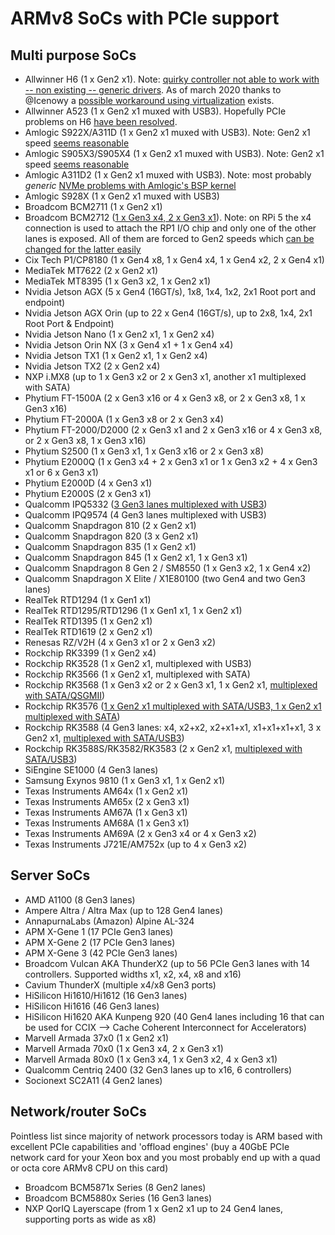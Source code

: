 # ARMv8 SoCs with PCIe support

## Multi purpose SoCs

* Allwinner H6 (1 x Gen2 x1). Note: [quirky controller not able to work with -- non existing -- generic drivers](https://linux-sunxi.org/Mainlining_Effort#cite_note-h6-pcie-4). As of march 2020 thanks to @Icenowy a [possible workaround using virtualization](https://forum.armbian.com/topic/13529-a-try-on-utilizing-h6-pcie-with-virtualization/) exists.
* Allwinner A523 (1 x Gen2 x1 muxed with USB3). Hopefully PCIe problems on H6 [have been resolved](https://oftc.irclog.whitequark.org/linux-sunxi/2023-10-25#32597190;).
* Amlogic S922X/A311D (1 x Gen2 x1 muxed with USB3). Note: Gen2 x1 speed [seems reasonable](https://www.cnx-software.com/2019/05/14/khadas-vim3-amlogic-s922x-board-m-2-nvme-ssd-wifi-5-bluetooth-5/#comment-562858)
* Amlogic S905X3/S905X4 (1 x Gen2 x1 muxed with USB3). Note: Gen2 x1 speed [seems reasonable](https://forum.odroid.com/viewtopic.php?f=29&t=40609)
* Amlogic A311D2 (1 x Gen2 x1 muxed with USB3). Note: most probably *generic* [NVMe problems with Amlogic's BSP kernel](https://forum.khadas.com/t/khadas-wip-vim4-nvme-io-errors/16572/36?u=tkaiser)
* Amlogic S928X (1 x Gen2 x1 muxed with USB3)
* Broadcom BCM2711 (1 x Gen2 x1)
* Broadcom BCM2712 ([1 x Gen3 x4, 2 x Gen3 x1](https://github.com/raspberrypi/linux/blob/2d3d2030c0564790a76cf94fa0ca1913873381af/arch/arm/boot/dts/bcm2712.dtsi#L935-L1092)). Note: on RPi 5 the x4 connection is used to attach the RP1 I/O chip and only one of the other lanes is exposed. All of them are forced to Gen2 speeds which [can be changed for the latter easily](https://www.jeffgeerling.com/blog/2023/testing-pcie-on-raspberry-pi-5)
* Cix Tech P1/CP8180 (1 x Gen4 x8, 1 x Gen4 x4, 1 x Gen4 x2, 2 x Gen4 x1)
* MediaTek MT7622 (2 x Gen2 x1)
* MediaTek MT8395 (1 x Gen3 x2, 1 x Gen2 x1)
* Nvidia Jetson AGX (5 x Gen4 (16GT/s), 1x8, 1x4, 1x2, 2x1 Root port and endpoint)
* Nvidia Jetson AGX Orin (up to 22 x Gen4 (16GT/s), up to 2x8, 1x4, 2x1 Root Port & Endpoint)
* Nvidia Jetson Nano (1 x Gen2 x1, 1 x Gen2 x4)
* Nvidia Jetson Orin NX (3 x Gen4 x1 + 1 x Gen4 x4)
* Nvidia Jetson TX1 (1 x Gen2 x1, 1 x Gen2 x4)
* Nvidia Jetson TX2 (2 x Gen2 x4)
* NXP i.MX8 (up to 1 x Gen3 x2 or 2 x Gen3 x1, another x1 multiplexed with SATA)
* Phytium FT-1500A (2 x Gen3 x16 or 4 x Gen3 x8, or 2 x Gen3 x8, 1 x Gen3 x16)
* Phytium FT-2000A (1 x Gen3 x8 or 2 x Gen3 x4)
* Phytium FT-2000/D2000 (2 x Gen3 x1 and 2 x Gen3 x16 or 4 x Gen3 x8, or 2 x Gen3 x8, 1 x Gen3 x16)
* Phytium S2500 (1 x Gen3 x1, 1 x Gen3 x16 or 2 x Gen3 x8)
* Phytium E2000Q (1 x Gen3 x4 + 2 x Gen3 x1 or 1 x Gen3 x2 + 4 x Gen3 x1 or 6 x Gen3 x1)
* Phytium E2000D (4 x Gen3 x1)
* Phytium E2000S (2 x Gen3 x1)
* Qualcomm IPQ5332 ([3 Gen3 lanes multiplexed with USB3](https://www.cnx-software.com/2023/07/11/bitswrt-nhx53x2-wifi-7-system-on-module-features-qualcomm-ipq5332-soc/))
* Qualcomm IPQ9574 (4 Gen3 lanes multiplexed with USB3)
* Qualcomm Snapdragon 810 (2 x Gen2 x1)
* Qualcomm Snapdragon 820 (3 x Gen2 x1)
* Qualcomm Snapdragon 835 (1 x Gen2 x1)
* Qualcomm Snapdragon 845 (1 x Gen2 x1, 1 x Gen3 x1)
* Qualcomm Snapdragon 8 Gen 2 / SM8550 (1 x Gen3 x2, 1 x Gen4 x2)
* Qualcomm Snapdragon X Elite / X1E80100 (two Gen4 and two Gen3 lanes)
* RealTek RTD1294 (1 x Gen1 x1)
* RealTek RTD1295/RTD1296 (1 x Gen1 x1, 1 x Gen2 x1)
* RealTek RTD1395 (1 x Gen2 x1)
* RealTek RTD1619 (2 x Gen2 x1)
* Renesas RZ/V2H (4 x Gen3 x1 or 2 x Gen3 x2)
* Rockchip RK3399 (1 x Gen2 x4)
* Rockchip RK3528 (1 x Gen2 x1, multiplexed with USB3)
* Rockchip RK3566 (1 x Gen2 x1, multiplexed with SATA)
* Rockchip RK3568 (1 x Gen3 x2 or 2 x Gen3 x1, 1 x Gen2 x1, [multiplexed with SATA/QSGMII](https://www.cnx-software.com/2020/12/16/rockchip-rk3566-and-rk3568-datasheets-and-features-comparison/))
* Rockchip RK3576 ([1 x Gen2 x1 multiplexed with SATA/USB3, 1 x Gen2 x1 multiplexed with SATA](https://archive.ph/urqYD))
* Rockchip RK3588 (4 Gen3 lanes: x4, x2+x2, x2+x1+x1, x1+x1+x1+x1, 3 x Gen2 x1, [multiplexed with SATA/USB3](https://www.cnx-software.com/2021/12/16/rockchip-rk3588-datasheet-sbc-coming-soon/))
* Rockchip RK3588S/RK3582/RK3583 (2 x Gen2 x1, [multiplexed with SATA/USB3](https://www.cnx-software.com/2022/01/12/rockchip-rk3588s-cost-optimized-cortex-a76-a55-processor/))
* SiEngine SE1000 (4 Gen3 lanes)
* Samsung Exynos 9810 (1 x Gen3 x1, 1 x Gen2 x1)
* Texas Instruments AM64x (1 x Gen2 x1)
* Texas Instruments AM65x (2 x Gen3 x1)
* Texas Instruments AM67A (1 x Gen3 x1)
* Texas Instruments AM68A (1 x Gen3 x1)
* Texas Instruments AM69A (2 x Gen3 x4 or 4 x Gen3 x2)
* Texas Instruments J721E/AM752x (up to 4 x Gen3 x2)

## Server SoCs

* AMD A1100 (8 Gen3 lanes)
* Ampere Altra / Altra Max (up to 128 Gen4 lanes)
* AnnapurnaLabs (Amazon) Alpine AL-324
* APM X-Gene 1 (17 PCIe Gen3 lanes)
* APM X-Gene 2 (17 PCIe Gen3 lanes)
* APM X-Gene 3 (42 PCIe Gen3 lanes)
* Broadcom Vulcan AKA ThunderX2 (up to 56 PCIe Gen3 lanes with 14 controllers. Supported widths x1, x2, x4, x8 and x16)
* Cavium ThunderX (multiple x4/x8 Gen3 ports)
* HiSilicon Hi1610/Hi1612 (16 Gen3 lanes)
* HiSilicon Hi1616 (46 Gen3 lanes)
* HiSilicon Hi1620 AKA Kunpeng 920 (40 Gen4 lanes including 16 that can be used for CCIX --> Cache Coherent Interconnect for Accelerators)
* Marvell Armada 37x0 (1 x Gen2 x1)
* Marvell Armada 70x0 (1 x Gen3 x4, 2 x Gen3 x1)
* Marvell Armada 80x0 (1 x Gen3 x4, 1 x Gen3 x2, 4 x Gen3 x1)
* Qualcomm Centriq 2400 (32 Gen3 lanes up to x16, 6 controllers)
* Socionext SC2A11 (4 Gen2 lanes)

## Network/router SoCs

Pointless list since majority of network processors today is ARM based with excellent PCIe capabilities and 'offload engines' (buy a 40GbE PCIe network card for your Xeon box and you most probably end up with a quad or octa core ARMv8 CPU on this card)

* Broadcom BCM5871x Series (8 Gen2 lanes)
* Broadcom BCM5880x Series (16 Gen3 lanes)
* NXP QorIQ Layerscape (from 1 x Gen2 x1 up to 24 Gen4 lanes, supporting ports as wide as x8)
